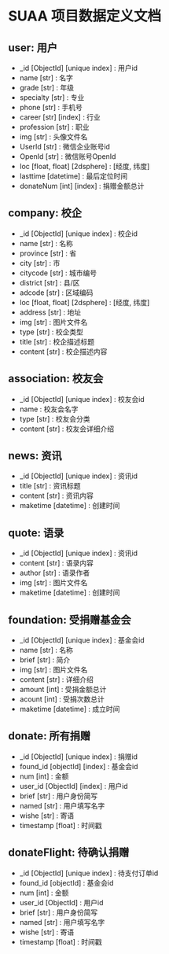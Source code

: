 # SUAA 项目数据定义文档

## user: 用户

* _id [ObjectId] [unique index] : 用户id
* name [str]                    : 名字
* grade [str]                   : 年级
* specialty [str]               : 专业
* phone [str]                   : 手机号
* career [str] [index]          : 行业
* profession [str]              : 职业
* img [str]                     : 头像文件名
* UserId [str]                  : 微信企业账号id
* OpenId [str]                  : 微信账号OpenId
* loc [float, float] [2dsphere] : [经度, 纬度]
* lasttime [datetime]           : 最后定位时间
* donateNum [int] [index]       : 捐赠金额总计

## company: 校企

* _id [ObjectId] [unique index] : 校企id
* name [str]                    : 名称
* province [str]                : 省
* city [str]                    : 市
* citycode [str]                : 城市编号
* district [str]                : 县/区
* adcode [str]                  : 区域编码
* loc [float, float] [2dsphere] : [经度, 纬度]
* address [str]                 : 地址
* img [str]                     : 图片文件名
* type [str]                    : 校企类型
* title [str]                   : 校企描述标题
* content [str]                 : 校企描述内容

## association: 校友会

* _id [ObjectId] [unique index] : 校友会id
* name                          : 校友会名字
* type [str]                    : 校友会分类
* content [str]                 : 校友会详细介绍

## news: 资讯

* _id [ObjectId] [unique index] : 资讯id
* title [str]                   : 资讯标题
* content [str]                 : 资讯内容
* maketime [datetime]           : 创建时间

## quote: 语录

* _id [ObjectId] [unique index] : 资讯id
* content [str]                 : 语录内容
* author [str]                  : 语录作者
* img [str]                     : 图片文件名
* maketime [datetime]           : 创建时间

## foundation: 受捐赠基金会

* _id [ObjectId] [unique index] : 基金会id
* name [str]                    : 名称
* brief [str]                   : 简介
* img [str]                     : 图片文件名
* content [str]                 : 详细介绍
* amount [int]                  : 受捐金额总计
* acount [int]                  : 受捐次数总计
* maketime [datetime]           : 成立时间

## donate: 所有捐赠

* _id [ObjectId] [unique index] : 捐赠id
* found_id [objectId] [index]   : 基金会id
* num [int]                     : 金额
* user_id [ObjectId] [index]    : 用户id
* brief [str]                   : 用户身份简写
* named [str]                   : 用户填写名字
* wishe [str]                   : 寄语
* timestamp [float]             : 时间戳

## donateFlight: 待确认捐赠

* _id [ObjectId] [unique index] : 待支付订单id
* found_id [objectId]           : 基金会id
* num [int]                     : 金额
* user_id [ObjectId]            : 用户id
* brief [str]                   : 用户身份简写
* named [str]                   : 用户填写名字
* wishe [str]                   : 寄语
* timestamp [float]             : 时间戳




